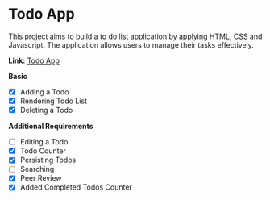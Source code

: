# Todo App

This project aims to build a to do list application by applying HTML, CSS and Javascript.  The application allows users to manage their tasks effectively.

**Link:** [Todo App](https://todo-app-ten-nu-30.vercel.app/)

**Basic**
- [x] Adding a Todo
- [x] Rendering Todo List
- [x] Deleting a Todo

**Additional Requirements**
- [ ] Editing a Todo
- [x] Todo Counter
- [x] Persisting Todos
- [ ] Searching
- [x] Peer Review
- [x] Added Completed Todos Counter
